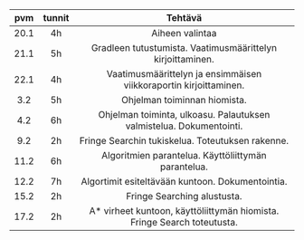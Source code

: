 | pvm| tunnit| Tehtävä |
|:----:|:--:|:---:|
| 20.1 | 4h | Aiheen valintaa |
|21.1 |5h |Gradleen tutustumista. Vaatimusmäärittelyn kirjoittaminen.|
|22.1 |4h |Vaatimusmäärittelyn ja ensimmäisen viikkoraportin kirjoittaminen.|
|3.2|5h| Ohjelman toiminnan hiomista. |
|4.2| 6h| Ohjelman toiminta, ulkoasu. Palautuksen valmistelua. Dokumentointi. |
|9.2| 2h| Fringe Searchin tukiskelua. Toteutuksen rakenne.|
|11.2 | 6h| Algoritmien parantelua. Käyttöliittymän parantelua. |
|12.2|7h| Algortimit esiteltävään kuntoon. Dokumentointia. |
|15.2|2h| Fringe Searching alustusta. |
|17.2|2h| A* virheet kuntoon, käyttöliittymän hiomista. Fringe Search toteutusta. |
